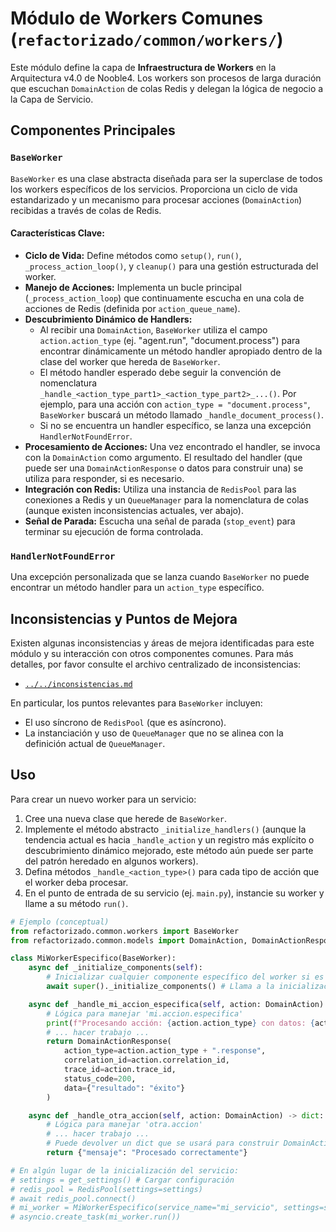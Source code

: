 # Módulo de Workers Comunes (`refactorizado/common/workers/`)

Este módulo define la capa de **Infraestructura de Workers** en la Arquitectura v4.0 de Nooble4. Los workers son procesos de larga duración que escuchan `DomainAction` de colas Redis y delegan la lógica de negocio a la Capa de Servicio.

## Componentes Principales

### `BaseWorker`

`BaseWorker` es una clase abstracta diseñada para ser la superclase de todos los workers específicos de los servicios. Proporciona un ciclo de vida estandarizado y un mecanismo para procesar acciones (`DomainAction`) recibidas a través de colas de Redis.

#### Características Clave:

-   **Ciclo de Vida:** Define métodos como `setup()`, `run()`, `_process_action_loop()`, y `cleanup()` para una gestión estructurada del worker.
-   **Manejo de Acciones:** Implementa un bucle principal (`_process_action_loop`) que continuamente escucha en una cola de acciones de Redis (definida por `action_queue_name`).
-   **Descubrimiento Dinámico de Handlers:**
    -   Al recibir una `DomainAction`, `BaseWorker` utiliza el campo `action.action_type` (ej. "agent.run", "document.process") para encontrar dinámicamente un método handler apropiado dentro de la clase del worker que hereda de `BaseWorker`.
    -   El método handler esperado debe seguir la convención de nomenclatura `_handle_<action_type_part1>_<action_type_part2>_...()`. Por ejemplo, para una acción con `action_type = "document.process"`, `BaseWorker` buscará un método llamado `_handle_document_process()`.
    -   Si no se encuentra un handler específico, se lanza una excepción `HandlerNotFoundError`.
-   **Procesamiento de Acciones:** Una vez encontrado el handler, se invoca con la `DomainAction` como argumento. El resultado del handler (que puede ser una `DomainActionResponse` o datos para construir una) se utiliza para responder, si es necesario.
-   **Integración con Redis:** Utiliza una instancia de `RedisPool` para las conexiones a Redis y un `QueueManager` para la nomenclatura de colas (aunque existen inconsistencias actuales, ver abajo).
-   **Señal de Parada:** Escucha una señal de parada (`stop_event`) para terminar su ejecución de forma controlada.

### `HandlerNotFoundError`

Una excepción personalizada que se lanza cuando `BaseWorker` no puede encontrar un método handler para un `action_type` específico.

## Inconsistencias y Puntos de Mejora

Existen algunas inconsistencias y áreas de mejora identificadas para este módulo y su interacción con otros componentes comunes. Para más detalles, por favor consulte el archivo centralizado de inconsistencias:

-   [`../../inconsistencias.md`](../../inconsistencias.md)

En particular, los puntos relevantes para `BaseWorker` incluyen:

-   El uso síncrono de `RedisPool` (que es asíncrono).
-   La instanciación y uso de `QueueManager` que no se alinea con la definición actual de `QueueManager`.

## Uso

Para crear un nuevo worker para un servicio:

1.  Cree una nueva clase que herede de `BaseWorker`.
2.  Implemente el método abstracto `_initialize_handlers()` (aunque la tendencia actual es hacia `_handle_action` y un registro más explícito o descubrimiento dinámico mejorado, este método aún puede ser parte del patrón heredado en algunos workers).
3.  Defina métodos `_handle_<action_type>()` para cada tipo de acción que el worker deba procesar.
4.  En el punto de entrada de su servicio (ej. `main.py`), instancie su worker y llame a su método `run()`.

```python
# Ejemplo (conceptual)
from refactorizado.common.workers import BaseWorker
from refactorizado.common.models import DomainAction, DomainActionResponse

class MiWorkerEspecifico(BaseWorker):
    async def _initialize_components(self):
        # Inicializar cualquier componente específico del worker si es necesario
        await super()._initialize_components() # Llama a la inicialización del BaseWorker

    async def _handle_mi_accion_especifica(self, action: DomainAction) -> DomainActionResponse:
        # Lógica para manejar 'mi.accion.especifica'
        print(f"Procesando acción: {action.action_type} con datos: {action.data}")
        # ... hacer trabajo ...
        return DomainActionResponse(
            action_type=action.action_type + ".response",
            correlation_id=action.correlation_id,
            trace_id=action.trace_id,
            status_code=200,
            data={"resultado": "éxito"}
        )

    async def _handle_otra_accion(self, action: DomainAction) -> dict:
        # Lógica para manejar 'otra.accion'
        # ... hacer trabajo ...
        # Puede devolver un dict que se usará para construir DomainActionResponse
        return {"mensaje": "Procesado correctamente"}

# En algún lugar de la inicialización del servicio:
# settings = get_settings() # Cargar configuración
# redis_pool = RedisPool(settings=settings)
# await redis_pool.connect()
# mi_worker = MiWorkerEspecifico(service_name="mi_servicio", settings=settings, redis_pool=redis_pool)
# asyncio.create_task(mi_worker.run())
```
